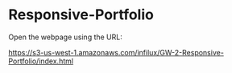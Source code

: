 # Responsive-Portfolio

Open the webpage using the URL: 

https://s3-us-west-1.amazonaws.com/infilux/GW-2-Responsive-Portfolio/index.html